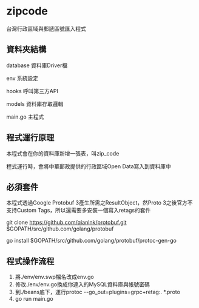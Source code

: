 # zipcode
台灣行政區域與郵遞區號匯入程式

## 資料夾結構
database 資料庫Driver檔

env 系統設定

hooks 呼叫第三方API

models 資料庫存取邏輯

main.go 主程式

## 程式運行原理
本程式會在你的資料庫新增一張表，叫zip_code

程式運行時，會將中華郵政提供的行政區域Open Data寫入到資料庫中

## 必須套件
本程式透過Google Protobuf 3產生所需之ResultObject，然Proto 3之後官方不支持Custom Tags，所以還需要多安裝一個寫入retags的套件

git clone https://github.com/qianlnk/protobuf.git $GOPATH/src/github.com/golang/protobuf

go install $GOPATH/src/github.com/golang/protobuf/protoc-gen-go

## 程式操作流程
1. 將./env/env.swp檔名改成env.go
2. 修改./env/env.go換成你連入的MySQL資料庫與帳號密碼
3. 到./beans底下，運行protoc --go_out=plugins=grpc+retag:. *.proto
4. go run main.go